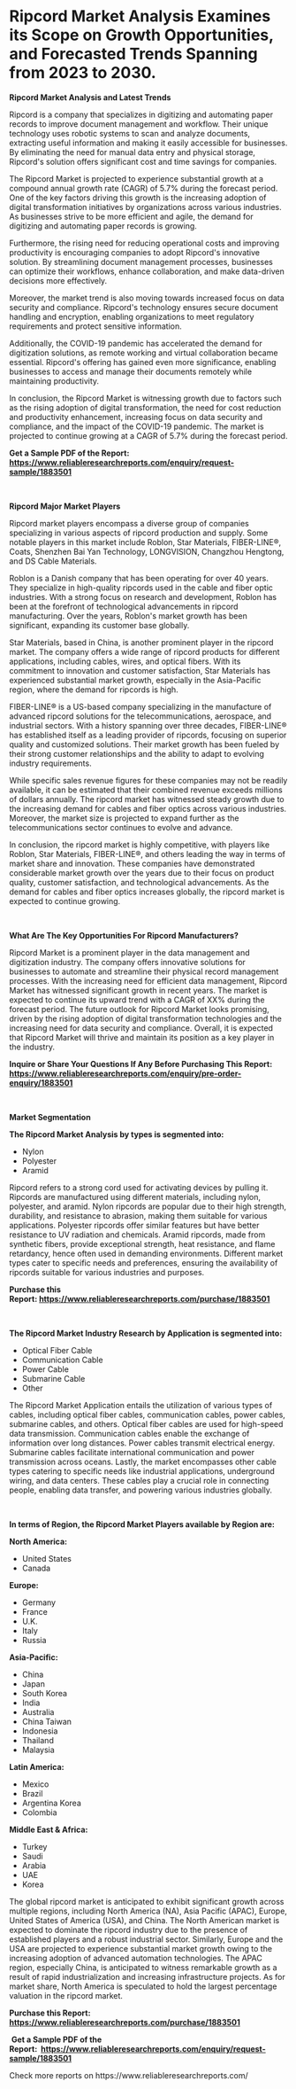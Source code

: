 <p><h1>Ripcord Market Analysis Examines its Scope on Growth Opportunities, and Forecasted Trends Spanning from 2023 to 2030.</h1></p><p><strong>Ripcord Market Analysis and Latest Trends</strong></p>
<p><p>Ripcord is a company that specializes in digitizing and automating paper records to improve document management and workflow. Their unique technology uses robotic systems to scan and analyze documents, extracting useful information and making it easily accessible for businesses. By eliminating the need for manual data entry and physical storage, Ripcord's solution offers significant cost and time savings for companies.</p><p>The Ripcord Market is projected to experience substantial growth at a compound annual growth rate (CAGR) of 5.7% during the forecast period. One of the key factors driving this growth is the increasing adoption of digital transformation initiatives by organizations across various industries. As businesses strive to be more efficient and agile, the demand for digitizing and automating paper records is growing.</p><p>Furthermore, the rising need for reducing operational costs and improving productivity is encouraging companies to adopt Ripcord's innovative solution. By streamlining document management processes, businesses can optimize their workflows, enhance collaboration, and make data-driven decisions more effectively.</p><p>Moreover, the market trend is also moving towards increased focus on data security and compliance. Ripcord's technology ensures secure document handling and encryption, enabling organizations to meet regulatory requirements and protect sensitive information.</p><p>Additionally, the COVID-19 pandemic has accelerated the demand for digitization solutions, as remote working and virtual collaboration became essential. Ripcord's offering has gained even more significance, enabling businesses to access and manage their documents remotely while maintaining productivity.</p><p>In conclusion, the Ripcord Market is witnessing growth due to factors such as the rising adoption of digital transformation, the need for cost reduction and productivity enhancement, increasing focus on data security and compliance, and the impact of the COVID-19 pandemic. The market is projected to continue growing at a CAGR of 5.7% during the forecast period.</p></p>
<p><strong>Get a Sample PDF of the Report:&nbsp; <a href="https://www.reliableresearchreports.com/enquiry/request-sample/1883501">https://www.reliableresearchreports.com/enquiry/request-sample/1883501</a></strong></p>
<p>&nbsp;</p>
<p><strong>Ripcord Major Market Players</strong></p>
<p><p>Ripcord market players encompass a diverse group of companies specializing in various aspects of ripcord production and supply. Some notable players in this market include Roblon, Star Materials, FIBER-LINE®, Coats, Shenzhen Bai Yan Technology, LONGVISION, Changzhou Hengtong, and DS Cable Materials. </p><p>Roblon is a Danish company that has been operating for over 40 years. They specialize in high-quality ripcords used in the cable and fiber optic industries. With a strong focus on research and development, Roblon has been at the forefront of technological advancements in ripcord manufacturing. Over the years, Roblon's market growth has been significant, expanding its customer base globally.</p><p>Star Materials, based in China, is another prominent player in the ripcord market. The company offers a wide range of ripcord products for different applications, including cables, wires, and optical fibers. With its commitment to innovation and customer satisfaction, Star Materials has experienced substantial market growth, especially in the Asia-Pacific region, where the demand for ripcords is high.</p><p>FIBER-LINE® is a US-based company specializing in the manufacture of advanced ripcord solutions for the telecommunications, aerospace, and industrial sectors. With a history spanning over three decades, FIBER-LINE® has established itself as a leading provider of ripcords, focusing on superior quality and customized solutions. Their market growth has been fueled by their strong customer relationships and the ability to adapt to evolving industry requirements.</p><p>While specific sales revenue figures for these companies may not be readily available, it can be estimated that their combined revenue exceeds millions of dollars annually. The ripcord market has witnessed steady growth due to the increasing demand for cables and fiber optics across various industries. Moreover, the market size is projected to expand further as the telecommunications sector continues to evolve and advance.</p><p>In conclusion, the ripcord market is highly competitive, with players like Roblon, Star Materials, FIBER-LINE®, and others leading the way in terms of market share and innovation. These companies have demonstrated considerable market growth over the years due to their focus on product quality, customer satisfaction, and technological advancements. As the demand for cables and fiber optics increases globally, the ripcord market is expected to continue growing.</p></p>
<p>&nbsp;</p>
<p><strong>What Are The Key Opportunities For Ripcord Manufacturers?</strong></p>
<p><p>Ripcord Market is a prominent player in the data management and digitization industry. The company offers innovative solutions for businesses to automate and streamline their physical record management processes. With the increasing need for efficient data management, Ripcord Market has witnessed significant growth in recent years. The market is expected to continue its upward trend with a CAGR of XX% during the forecast period. The future outlook for Ripcord Market looks promising, driven by the rising adoption of digital transformation technologies and the increasing need for data security and compliance. Overall, it is expected that Ripcord Market will thrive and maintain its position as a key player in the industry.</p></p>
<p><strong>Inquire or Share Your Questions If Any Before Purchasing This Report: <a href="https://www.reliableresearchreports.com/enquiry/pre-order-enquiry/1883501">https://www.reliableresearchreports.com/enquiry/pre-order-enquiry/1883501</a></strong></p>
<p>&nbsp;</p>
<p><strong>Market Segmentation</strong></p>
<p><strong>The Ripcord Market Analysis by types is segmented into:</strong></p>
<p><ul><li>Nylon</li><li>Polyester</li><li>Aramid</li></ul></p>
<p><p>Ripcord refers to a strong cord used for activating devices by pulling it. Ripcords are manufactured using different materials, including nylon, polyester, and aramid. Nylon ripcords are popular due to their high strength, durability, and resistance to abrasion, making them suitable for various applications. Polyester ripcords offer similar features but have better resistance to UV radiation and chemicals. Aramid ripcords, made from synthetic fibers, provide exceptional strength, heat resistance, and flame retardancy, hence often used in demanding environments. Different market types cater to specific needs and preferences, ensuring the availability of ripcords suitable for various industries and purposes.</p></p>
<p><strong>Purchase this Report:&nbsp;<a href="https://www.reliableresearchreports.com/purchase/1883501">https://www.reliableresearchreports.com/purchase/1883501</a></strong></p>
<p>&nbsp;</p>
<p><strong>The Ripcord Market Industry Research by Application is segmented into:</strong></p>
<p><ul><li>Optical Fiber Cable</li><li>Communication Cable</li><li>Power Cable</li><li>Submarine Cable</li><li>Other</li></ul></p>
<p><p>The Ripcord Market Application entails the utilization of various types of cables, including optical fiber cables, communication cables, power cables, submarine cables, and others. Optical fiber cables are used for high-speed data transmission. Communication cables enable the exchange of information over long distances. Power cables transmit electrical energy. Submarine cables facilitate international communication and power transmission across oceans. Lastly, the market encompasses other cable types catering to specific needs like industrial applications, underground wiring, and data centers. These cables play a crucial role in connecting people, enabling data transfer, and powering various industries globally.</p></p>
<p>&nbsp;</p>
<p><strong>In terms of Region, the Ripcord Market Players available by Region are:</strong></p>
<p>
    <p> <strong> North America: </strong>
        <ul>
            <li>United States</li>
            <li>Canada</li>
        </ul>
        </p> 
    <p> <strong> Europe: </strong>
        <ul>
            <li>Germany</li>
            <li>France</li>
            <li>U.K.</li>
            <li>Italy</li>
            <li>Russia</li>
        </ul>
        </p> 
    <p> <strong> Asia-Pacific: </strong>
        <ul>
            <li>China</li>
            <li>Japan</li>
            <li>South Korea</li>
            <li>India</li>
            <li>Australia</li>
            <li>China Taiwan</li>
            <li>Indonesia</li>
            <li>Thailand</li>
            <li>Malaysia</li>
        </ul>
        </p> 
    <p> <strong> Latin America: </strong>
        <ul>
            <li>Mexico</li>
            <li>Brazil</li>
            <li>Argentina Korea</li>
            <li>Colombia</li>
        </ul>
        </p> 
    <p> <strong> Middle East & Africa: </strong>
        <ul>
            <li>Turkey</li>
            <li>Saudi</li>
            <li>Arabia</li>
            <li>UAE</li>
            <li>Korea</li>
        </ul>
    </p>
    </p>
<p><p>The global ripcord market is anticipated to exhibit significant growth across multiple regions, including North America (NA), Asia Pacific (APAC), Europe, United States of America (USA), and China. The North American market is expected to dominate the ripcord industry due to the presence of established players and a robust industrial sector. Similarly, Europe and the USA are projected to experience substantial market growth owing to the increasing adoption of advanced automation technologies. The APAC region, especially China, is anticipated to witness remarkable growth as a result of rapid industrialization and increasing infrastructure projects. As for market share, North America is speculated to hold the largest percentage valuation in the ripcord market.</p></p>
<p><strong>Purchase this Report: <a href="https://www.reliableresearchreports.com/purchase/1883501">https://www.reliableresearchreports.com/purchase/1883501</a></strong></p>
<p>&nbsp;<strong>Get a Sample PDF of the Report:&nbsp;&nbsp;<a href="https://www.reliableresearchreports.com/enquiry/request-sample/1883501">https://www.reliableresearchreports.com/enquiry/request-sample/1883501</a></strong></p>
<p><strong></strong></p>
<p>Check more reports on https://www.reliableresearchreports.com/</p>